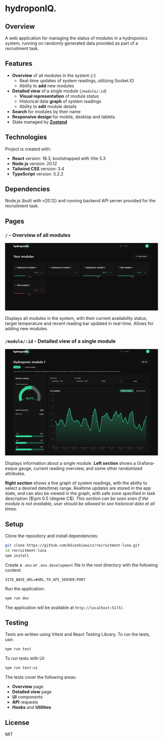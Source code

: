 # hydroponIQ.

## Overview
A web application for managing the status of modules in a hydroponics system, running on randomly generated data provided as part of a recruitment task.

## Features
- __Overview__ of all modules in the system (`/`)
  - Real-time updates of system readings, utilizing Socket.IO
  - Ability to __add__ new modules
- __Detailed view__ of a single module (`/module/:id`)
  - __Visual representation__ of module status
  - Historical data __graph__ of system readings
  - Ability to __edit__ module details
- __Search__ for modules by their name
- __Responsive design__ for mobile, desktop and tablets.
- State managed by [__Zustand__](https://zustand-demo.pmnd.rs/)

## Technologies
Project is created with:
- __React__ version: 18.3, bootstrapped with Vite 5.3
- __Node.js__ version: 20.12
- __Tailwind CSS__ version: 3.4
- __TypeScript__ version: 5.2.2

## Dependencies
Node.js (built with v20.12) and running backend API server provided for the recruitment task.

## Pages
### `/` - Overview of all modules
![Dahboard photo](/public/dash.jpg)

Displays all modules in the system, with their current availability status, target temperature and recent reading bar updated in real-time. Allows for adding new modules.

### `/module/:id` - Detailed view of a single module
![Dahboard photo](/public/module.jpg)

Displays information about a single module. __Left section__ shows a Grafana-esque gauge, current reading overview, and some other randomized attributes.

__Right section__ shows a line graph of system readings, with the ability to select a desired date(time) range. Realtime updates are stored in the app state, and can also be viewed in the graph, with safe zone specified in task description ($\pm 0.5 \degree C$).
_This section can be seen even if the module is not available, user should be allowed to see historical data at all times._

## Setup
Clone the repository and install dependencies:
```bash
git clone https://github.com/bSienkiewicz/recruitment-luna.git
cd recruitment-luna
npm install
```
Create a `.env` or `.env.development` file in the root directory with the following content:
```env
VITE_BASE_URL=#URL_TO_API_SERVER:PORT
```
Run the application:
```bash
npm run dev
```
The application will be available at `http://localhost:5173/`.

## Testing
Tests are written using Vitest and React Testing Library. To run the tests, use:
```bash
npm run test
```
To run tests with UI:
```bash
npm run test:ui
```
The tests cover the following areas:
- __Overview__ page
- __Detailed view__ page
- __UI__ components
- __API__ requests
- __Hooks__ and __Utilities__

## License
MIT
